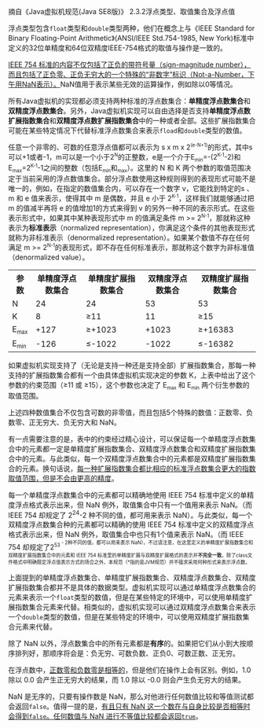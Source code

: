 摘自《Java虚拟机规范(Java SE8版)》 2.3.2浮点类型、取值集合及浮点值<p/>
	<p>浮点类型包含<code>float</code>类型和<code>double</code>类型两种，他们在概念上与《IEEE Standard for Binary Floating-Point Arithmetic》(ANSI/IEEE Std.754-1985, New York)标准中定义的32位单精度和64位双精度IEEE-754格式的取值与操作是一致的。</p>
	<p><u>IEEE 754 标准的内容不仅包括了正负的带符号量（sign-magnitude number），而且包括了正负零、正负无穷大的一个特殊的“非数字”标识（Not-a-Number，下午用NaN表示）。</u>NaN值用于表示某些无效的运算操作，例如除以0等情况。</p>
	<p>所有Java虚拟机的实现都必须支持两种标准的浮点数集合：<strong>单精度浮点数集合</strong>和<strong>双精度浮点数集合</strong>。另外，Java虚拟机实现可以自由选择是否支持<strong>单精度浮点数扩展指数集合</strong>和<strong>双精度浮点数扩展指数集合</strong>中的一种或者全部。这些扩展指数集合可能在某些特定情况下代替标准浮点数集合来表示<code>fload</code>和<code>double</code>类型的数值。</p>
	<p>任意一个非零的、可数的任意浮点值都可以表示为 s x m x 2<sup><small>(e-N+1)</small></sup>的形式，其中s可以+1或者-1，m可以是一个小于2<sup><small>N</small></sup>的正整数，e是一个介于E<sub><small>min</small></sub>=-(2<sup><small>K-1</small></sup>-2)和E<sub><small>max</small></sub>=2<sup><small>K-1</small></sup>-1之间的整数（包括E<sub><small>min</small></sub>和<sub><small>max</small></sub>）。这里的 N 和 K 两个参数的取值范围决定于当前采用的浮点数值集合。部分浮点数使用这种规则得到的表现形式可能不是唯一的，例如，在指定的数值集合内，可以存在一个数字 v，它能找到特定的s 、m 和 e 值来表示，使得其中 m 是偶数，并且 e 小于 2<sup><small>K-1</small></sup>，这样我们就能够通过把 m 的值减半再将 e 的值增加1的方式来得到 v 的另外一种不同的表示形式。在这些表示形式中，如果其中某种表现形式中 m 的值满足条件 m >= 2<sup><small>N-1</small></sup>，那就称这种表示为<b>标准表示</b>（normalized representation），你满足这个条件的其他表现形式就称为非标准表示（denormalized representation）。如果某个数值不存在任何满足 m >= 2<sup><small>N-1</small></sup>的表现形式，即不存在任何标准表示，那就称这个数字为非标准值（denormalized value）。</p>
<table>
	<tr>
		<th>参数</th>
		<th>单精度浮点数集合</th>
		<th>单精度扩展指数集合</th>
		<th>双精度浮点数集合</th>
		<th>双精度扩展指数集合</th>
	</tr>
	<tr>
		<td>N</td>
		<td>24</td>
		<td>24</td>
		<td>53</td>
		<td>53</td>
	</tr>
	<tr>
		<td>K</td>
		<td>8</td>
		<td>&ge;11</td>
		<td>11</td>
		<td>&ge;15</td>
	</tr>
	<tr>
		<td>E<sub><small>max</small></sub></td>
		<td>+127</td>
		<td>&ge;+1023</td>
		<td>+1023</td>
		<td>&ge;+16383</td>
	</tr>
	<tr>
		<td>E<sub><small>min</small></sub></td>
		<td>-126</td>
		<td>&le;-1022</td>
		<td>-1022</td>
		<td>&le;-16382</td>
	</tr>
</table>
<p>
如果虚拟机实现支持了（无论是支持一种还是支持全部）扩展指数集合，那每一种支持的扩展指数集合都有一个由具体虚拟机实现决定的参数 K，上表中给出了这个参数的约束范围（&ge;11 或 &ge;15），这个参数也决定了 E<sub><small>max</small></sub> 和 E<sub><small>min</small></sub> 两个衍生参数的取值范围。
</p>
<p>
上述四种数值集合不仅包含可数的非零值，而且包括5个特殊的数值：正数零、负数零、正无穷大、负无穷大和 NaN。
</p>
<p>
有一点需要注意的是，表中的约束经过精心设计，可以保证每一个单精度浮点数集合中的元素都一定是单精度扩展指数集合、双精度浮点数集合和双精度扩展指数集合中的元素。与此类似，每一个双精度浮点数集合中的元素都是双精度扩展指数集合的元素。换句话说，<u>每一种扩展指数集合都比相应的标准浮点数集合更大的指数取值范围，但是不会由更高的精度</u>。
</p>
<p>
每一个单精度浮点数集合中的元素都可以精确地使用 IEEE 754 标准中定义的单精度浮点格式表示出来，但 NaN 例外，取值集合中只有一个值用来表示 NaN。（而 IEEE 754 却规定了 2<sup>24</sup>-2 种不同的值，都可用来表示 NaN）。与此类似，每一个双精度浮点数集合种的元素都可以精确的使用 IEEE 754 标准中定义的双精度浮点格式表示出来，但 NaN 例外，取值集合中也只有1个值来表示 NaN。（而 IEEE 754 却规定了2<sup><small>53</small><sup> - 2种不同的值，都可以用来表示 NaN）。不过请注意，在这里定义的单精度扩展指数集合和双精度扩展指数集合中的元素和 IEEE 754 标准里的单精度扩展与双精度扩展格式的表示并<b>不完全一致</b>。除了class文件格式中明确限定浮点值表示方式的场合之外，本规范（*指的是JVM规范）并不强求采用何种形式来表示浮点数。
</p>
<p>
	上面提到的单精度浮点数集合、单精度扩展指数集合、双精度浮点数集合、双精度扩展指数集合都并不是具体的数据类型。虚拟机实现可以通过单精度浮点数集合的元素来表示一个<code>float</code>类型的数值，但是在某些特定的环境中，可以使用单精度扩展指数集合元素来代替。相类似的，虚拟机实现可以通过双精度浮点数集合来表示一个<code>double</code>类型的数值，但是在某些特定的环境中，可以使用双精度扩展指数集合元素来代替。
</p>
<p>
除了 NaN 以外，浮点数集合中的所有元素都是<b>有序</b>的。如果把它们从小到大按顺序排列好，那顺序将会是：负无穷、可数负数、正负0、可数正数、正无穷。
</p>
<p>
在浮点数中，<u>正数零和负数零是相等的</u>，但是他们在操作上会有区别。例如，1.0 除以 0.0 会产生正无穷大的结果，而 1.0 除以 -0.0 则会产生负无穷大的结果。
</p>
<p>
NaN 是无序的，只要有操作数是 NaN，那么对他进行任何数值比较和等值测试都会返回<code>false</code>。值得一提的是，<u>有且只有 NaN 这一个数在与自身比较是否相等时会得到<code>false</code>。任何数值与 NaN 进行不等值比较都会返回<code>true</code></u>。
</p>
